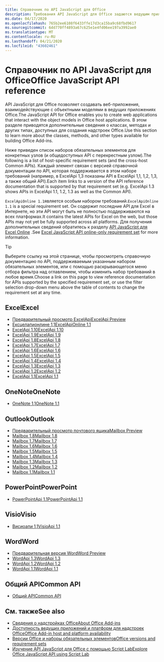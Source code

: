 ```yaml
---
title: Справочник по API JavaScript для Office
description: Требования API JavaScript для Office задаются ведущим приложением.
ms.date: 04/17/2020
ms.openlocfilehash: 765b2ee6108f6433ffe17d3ca15ba9c68fbd9617
ms.sourcegitcommit: 6dd770ff4893a67c625e1e4fd06ee197a3992ae0
ms.translationtype: MT
ms.contentlocale: ru-RU
ms.lasthandoff: 04/21/2020
ms.locfileid: "43602461"
---
```

# <a name="office-javascript-api-reference"></a><span data-ttu-id="12453-103">Справочник по API JavaScript для Office</span><span class="sxs-lookup"><span data-stu-id="12453-103">Office JavaScript API reference</span></span>

<span data-ttu-id="12453-104">API JavaScript для Office позволяет создавать веб-приложения, взаимодействующие с объектными моделями в ведущих приложениях Office.</span><span class="sxs-lookup"><span data-stu-id="12453-104">The JavaScript API for Office enables you to create web applications that interact with the object models in Office host applications.</span></span> <span data-ttu-id="12453-105">В этом разделе приводятся дополнительные сведения о классах, методах и других типах, доступных для создания надстроек Office.</span><span class="sxs-lookup"><span data-stu-id="12453-105">Use this section to learn more about the classes, methods, and other types available for building Office Add-ins.</span></span>

<span data-ttu-id="12453-106">Ниже приведен список наборов обязательных элементов для конкретных узлов (и общедоступных API с перекрестным узлом).</span><span class="sxs-lookup"><span data-stu-id="12453-106">The following is a list of host-specific requirement sets (and the cross-host Common APIs).</span></span> <span data-ttu-id="12453-107">Каждый элемент связан с версией справочной документации по API, которая поддерживается в этом наборе требований (например, в ExcelApi 1,3 показаны API в ExcelApi 1,1, 1,2, 1,3, а также общий API).</span><span class="sxs-lookup"><span data-stu-id="12453-107">Each item links to a version of the API reference documentation that is supported by that requirement set (e.g. ExcelApi 1.3 shows APIs in ExcelApi 1.1, 1.2, 1.3 as well as the Common API).</span></span>

<span data-ttu-id="12453-108">`ExcelApiOnline 1.1`является особым набором требований.</span><span class="sxs-lookup"><span data-stu-id="12453-108">`ExcelApiOnline 1.1` is a special requirement set.</span></span> <span data-ttu-id="12453-109">Он содержит последние API для Excel в Интернете, но эти API могут быть не полностью поддерживаются на всех платформах.</span><span class="sxs-lookup"><span data-stu-id="12453-109">It contains the latest APIs for Excel on the web, but those APIs may not yet be fully supported across all platforms.</span></span> <span data-ttu-id="12453-110">Для получения дополнительных сведений обратитесь к разделу [API JavaScript для Excel Online](/office/dev/add-ins/reference/requirement-sets/excel-api-online-requirement-set) .</span><span class="sxs-lookup"><span data-stu-id="12453-110">See [Excel JavaScript API online-only requirement set](/office/dev/add-ins/reference/requirement-sets/excel-api-online-requirement-set) for more information.</span></span>

> [!TIP]
> <span data-ttu-id="12453-111">Выберите ссылку на этой странице, чтобы просмотреть справочную документацию по API, поддерживаемым указанным набором обязательных элементов, или с помощью раскрывающегося меню отбора фильтра над оглавлением, чтобы изменить набор требований в любое время.</span><span class="sxs-lookup"><span data-stu-id="12453-111">Choose a link on this page to view reference documentation for APIs supported by the specified requirement set, or use the filter selection drop-down menu above the table of contents to change the requirement set at any time.</span></span>

## <a name="excel"></a><span data-ttu-id="12453-112">Excel</span><span class="sxs-lookup"><span data-stu-id="12453-112">Excel</span></span>

- [<span data-ttu-id="12453-113">Предварительный просмотр ExcelApi</span><span class="sxs-lookup"><span data-stu-id="12453-113">ExcelApi Preview</span></span>](/javascript/api/excel?view=excel-js-preview)
- [<span data-ttu-id="12453-114">Ексцелапионлине 1,1</span><span class="sxs-lookup"><span data-stu-id="12453-114">ExcelApiOnline 1.1</span></span>](/javascript/api/excel?view=excel-js-online)
- [<span data-ttu-id="12453-115">ExcelApi 1.10</span><span class="sxs-lookup"><span data-stu-id="12453-115">ExcelApi 1.10</span></span>](/javascript/api/excel?view=excel-js-1.10)
- [<span data-ttu-id="12453-116">ExcelApi 1.9</span><span class="sxs-lookup"><span data-stu-id="12453-116">ExcelApi 1.9</span></span>](/javascript/api/excel?view=excel-js-1.9)
- [<span data-ttu-id="12453-117">ExcelApi 1.8</span><span class="sxs-lookup"><span data-stu-id="12453-117">ExcelApi 1.8</span></span>](/javascript/api/excel?view=excel-js-1.8)
- [<span data-ttu-id="12453-118">ExcelApi 1.7</span><span class="sxs-lookup"><span data-stu-id="12453-118">ExcelApi 1.7</span></span>](/javascript/api/excel?view=excel-js-1.7)
- [<span data-ttu-id="12453-119">ExcelApi 1.6</span><span class="sxs-lookup"><span data-stu-id="12453-119">ExcelApi 1.6</span></span>](/javascript/api/excel?view=excel-js-1.6)
- [<span data-ttu-id="12453-120">ExcelApi 1.5</span><span class="sxs-lookup"><span data-stu-id="12453-120">ExcelApi 1.5</span></span>](/javascript/api/excel?view=excel-js-1.5)
- [<span data-ttu-id="12453-121">ExcelApi 1.4</span><span class="sxs-lookup"><span data-stu-id="12453-121">ExcelApi 1.4</span></span>](/javascript/api/excel?view=excel-js-1.4)
- [<span data-ttu-id="12453-122">ExcelApi 1.3</span><span class="sxs-lookup"><span data-stu-id="12453-122">ExcelApi 1.3</span></span>](/javascript/api/excel?view=excel-js-1.3)
- [<span data-ttu-id="12453-123">ExcelApi 1.2</span><span class="sxs-lookup"><span data-stu-id="12453-123">ExcelApi 1.2</span></span>](/javascript/api/excel?view=excel-js-1.2)
- [<span data-ttu-id="12453-124">ExcelApi 1.1</span><span class="sxs-lookup"><span data-stu-id="12453-124">ExcelApi 1.1</span></span>](/javascript/api/excel?view=excel-js-1.1)

## <a name="onenote"></a><span data-ttu-id="12453-125">OneNote</span><span class="sxs-lookup"><span data-stu-id="12453-125">OneNote</span></span>

- [<span data-ttu-id="12453-126">OneNote 1,1</span><span class="sxs-lookup"><span data-stu-id="12453-126">OneNote 1.1</span></span>](/javascript/api/onenote?view=onenote-js-1.1)

## <a name="outlook"></a><span data-ttu-id="12453-127">Outlook</span><span class="sxs-lookup"><span data-stu-id="12453-127">Outlook</span></span>

- [<span data-ttu-id="12453-128">Предварительный просмотр почтового ящика</span><span class="sxs-lookup"><span data-stu-id="12453-128">Mailbox Preview</span></span>](/javascript/api/outlook?view=outlook-js-preview)
- [<span data-ttu-id="12453-129">Mailbox 1.8</span><span class="sxs-lookup"><span data-stu-id="12453-129">Mailbox 1.8</span></span>](/javascript/api/outlook?view=outlook-js-1.8)
- [<span data-ttu-id="12453-130">Mailbox 1.7</span><span class="sxs-lookup"><span data-stu-id="12453-130">Mailbox 1.7</span></span>](/javascript/api/outlook?view=outlook-js-1.7)
- [<span data-ttu-id="12453-131">Mailbox 1.6</span><span class="sxs-lookup"><span data-stu-id="12453-131">Mailbox 1.6</span></span>](/javascript/api/outlook?view=outlook-js-1.6)
- [<span data-ttu-id="12453-132">Mailbox 1.5</span><span class="sxs-lookup"><span data-stu-id="12453-132">Mailbox 1.5</span></span>](/javascript/api/outlook?view=outlook-js-1.5)
- [<span data-ttu-id="12453-133">Mailbox 1.4</span><span class="sxs-lookup"><span data-stu-id="12453-133">Mailbox 1.4</span></span>](/javascript/api/outlook?view=outlook-js-1.4)
- [<span data-ttu-id="12453-134">Mailbox 1.3</span><span class="sxs-lookup"><span data-stu-id="12453-134">Mailbox 1.3</span></span>](/javascript/api/outlook?view=outlook-js-1.3)
- [<span data-ttu-id="12453-135">Mailbox 1.2</span><span class="sxs-lookup"><span data-stu-id="12453-135">Mailbox 1.2</span></span>](/javascript/api/outlook?view=outlook-js-1.2)
- [<span data-ttu-id="12453-136">Mailbox 1.1</span><span class="sxs-lookup"><span data-stu-id="12453-136">Mailbox 1.1</span></span>](/javascript/api/outlook?view=outlook-js-1.1)

## <a name="powerpoint"></a><span data-ttu-id="12453-137">PowerPoint</span><span class="sxs-lookup"><span data-stu-id="12453-137">PowerPoint</span></span>

- [<span data-ttu-id="12453-138">PowerPointApi 1.1</span><span class="sxs-lookup"><span data-stu-id="12453-138">PowerPointApi 1.1</span></span>](/javascript/api/powerpoint?view=powerpoint-js-1.1)

## <a name="visio"></a><span data-ttu-id="12453-139">Visio</span><span class="sxs-lookup"><span data-stu-id="12453-139">Visio</span></span>

- [<span data-ttu-id="12453-140">Висиоапи 1,1</span><span class="sxs-lookup"><span data-stu-id="12453-140">VisioApi 1.1</span></span>](/javascript/api/visio?view=visio-js-1.1)

## <a name="word"></a><span data-ttu-id="12453-141">Word</span><span class="sxs-lookup"><span data-stu-id="12453-141">Word</span></span>

- [<span data-ttu-id="12453-142">Предварительная версия Word</span><span class="sxs-lookup"><span data-stu-id="12453-142">Word Preview</span></span>](/javascript/api/word?view=word-js-preview)
- [<span data-ttu-id="12453-143">WordApi 1.3</span><span class="sxs-lookup"><span data-stu-id="12453-143">WordApi 1.3</span></span>](/javascript/api/word?view=word-js-1.3)
- [<span data-ttu-id="12453-144">WordApi 1.2</span><span class="sxs-lookup"><span data-stu-id="12453-144">WordApi 1.2</span></span>](/javascript/api/word?view=word-js-1.2)
- [<span data-ttu-id="12453-145">WordApi 1.1</span><span class="sxs-lookup"><span data-stu-id="12453-145">WordApi 1.1</span></span>](/javascript/api/word?view=word-js-1.1)

## <a name="common-api"></a><span data-ttu-id="12453-146">Общий API</span><span class="sxs-lookup"><span data-stu-id="12453-146">Common API</span></span>

- [<span data-ttu-id="12453-147">Общий API</span><span class="sxs-lookup"><span data-stu-id="12453-147">Common API</span></span>](/javascript/api/office?view=common-js)

## <a name="see-also"></a><span data-ttu-id="12453-148">См. также</span><span class="sxs-lookup"><span data-stu-id="12453-148">See also</span></span>

- [<span data-ttu-id="12453-149">Сведения о надстройках Office</span><span class="sxs-lookup"><span data-stu-id="12453-149">About Office Add-ins</span></span>](/office/dev/add-ins/overview)
- [<span data-ttu-id="12453-150">Доступность ведущих приложений и платформ для надстроек Office</span><span class="sxs-lookup"><span data-stu-id="12453-150">Office Add-in host and platform availability</span></span>](/office/dev/add-ins/overview/office-add-in-availability)
- [<span data-ttu-id="12453-151">Версии Office и наборы обязательных элементов</span><span class="sxs-lookup"><span data-stu-id="12453-151">Office versions and requirement sets</span></span>](/office/dev/add-ins/develop/office-versions-and-requirement-sets)
- [<span data-ttu-id="12453-152">Изучение API JavaScript для Office с помощью Script Lab</span><span class="sxs-lookup"><span data-stu-id="12453-152">Explore Office JavaScript API using Script Lab</span></span>](/office/dev/add-ins/overview/explore-with-script-lab)
